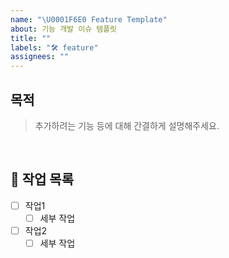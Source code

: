 ```yaml
---
name: "\U0001F6E0️ Feature Template"
about: 기능 개발 이슈 템플릿
title: ""
labels: "🛠 feature"
assignees: ""
---
```


## 목적

> 추가하려는 기능 등에 대해 간결하게 설명해주세요.

<br>

## 📝 작업 목록

- [ ] 작업1
    - [ ] 세부 작업
- [ ] 작업2
    - [ ] 세부 작업

<br>

<!-- ## 💡 참고자료 -->
